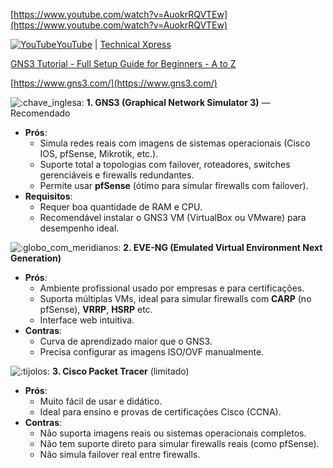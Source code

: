 [https://www.youtube.com/watch?v=AuokrRQVTEw](https://www.youtube.com/watch?v=AuokrRQVTEw)

[![YouTube](https://a.slack-edge.com/80588/img/unfurl_icons/youtube.png)](https://www.youtube.com/)[YouTube](https://www.youtube.com/) | [Technical Xpress](https://www.youtube.com/@technicalxpress9988)

[GNS3 Tutorial - Full Setup Guide for Beginners - A to Z](https://www.youtube.com/watch?v=AuokrRQVTEw) 

[https://www.gns3.com/](https://www.gns3.com/)


![:chave_inglesa:](https://a.slack-edge.com/production-standard-emoji-assets/14.0/google-medium/1f527.png) **1. GNS3 (Graphical Network Simulator 3)** — Recomendado  

- **Prós**:
    - Simula redes reais com imagens de sistemas operacionais (Cisco IOS, pfSense, Mikrotik, etc.).
    - Suporte total a topologias com failover, roteadores, switches gerenciáveis e firewalls redundantes.
    - Permite usar **pfSense** (ótimo para simular firewalls com failover).
- **Requisitos**:
    - Requer boa quantidade de RAM e CPU.
    - Recomendável instalar o GNS3 VM (VirtualBox ou VMware) para desempenho ideal.

![:globo_com_meridianos:](https://a.slack-edge.com/production-standard-emoji-assets/14.0/google-medium/1f310.png) **2. EVE-NG (Emulated Virtual Environment Next Generation)**  

- **Prós**:
    - Ambiente profissional usado por empresas e para certificações.
    - Suporta múltiplas VMs, ideal para simular firewalls com **CARP** (no pfSense), **VRRP**, **HSRP** etc.
    - Interface web intuitiva.
- **Contras**:
    - Curva de aprendizado maior que o GNS3.
    - Precisa configurar as imagens ISO/OVF manualmente.

![:tijolos:](https://a.slack-edge.com/production-standard-emoji-assets/14.0/google-medium/1f9f1.png) **3. Cisco Packet Tracer** (limitado)  

- **Prós**:
    - Muito fácil de usar e didático.
    - Ideal para ensino e provas de certificações Cisco (CCNA).
- **Contras**:
    - Não suporta imagens reais ou sistemas operacionais completos.
    - Não tem suporte direto para simular firewalls reais (como pfSense).
    - Não simula failover real entre firewalls.